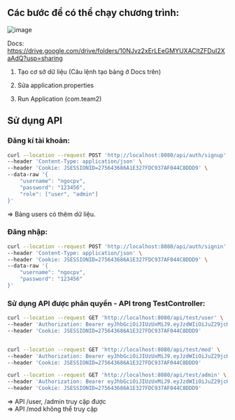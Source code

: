 ## Các bước để có thể chạy chương trình:

![image](https://user-images.githubusercontent.com/55309128/148739040-37ff9443-4f63-4010-8b53-e5ac621c49e2.png)

Docs: https://drive.google.com/drive/folders/10NJvz2xErLEeGMYUXACltZFDuI2XaAdQ?usp=sharing

1. Tạo cơ sở dữ liệu (Câu lệnh tạo bảng ở Docs trên)

2. Sửa application.properties

3. Run Application (com.team2)

## Sử dụng API
### Đăng kí tài khoản:

```sh
curl --location --request POST 'http://localhost:8080/api/auth/signup' \
--header 'Content-Type: application/json' \
--header 'Cookie: JSESSIONID=275643686A1E327FDC937AF044C8DDD9' \
--data-raw '{
    "username": "ngocpv",
    "password": "123456",
    "role": ["user", "admin"]
}'
```
=> Bảng users có thêm dữ liệu.

### Đăng nhập:

```sh
curl --location --request POST 'http://localhost:8080/api/auth/signin' \
--header 'Content-Type: application/json' \
--header 'Cookie: JSESSIONID=275643686A1E327FDC937AF044C8DDD9' \
--data-raw '{
    "username": "ngocpv",
    "password": "123456"
}'
```

### Sử dụng API được phân quyền - API trong TestController:

```sh
curl --location --request GET 'http://localhost:8080/api/test/user' \
--header 'Authorization: Bearer eyJhbGciOiJIUzUxMiJ9.eyJzdWIiOiJuZ29jcHYiLCJpYXQiOjE2MzkzOTIwMDQsImV4cCI6MTYzOTQ3ODQwNH0.4sdxdX43t_KINsHPe0R8CGJsI4EWAsuBoFlp2fx9W52v4m1lSKmiGU2fSkEhq9-3R1H0y3ojc2l7D-03mXumPg' \
--header 'Cookie: JSESSIONID=275643686A1E327FDC937AF044C8DDD9'


curl --location --request GET 'http://localhost:8080/api/test/mod' \
--header 'Authorization: Bearer eyJhbGciOiJIUzUxMiJ9.eyJzdWIiOiJuZ29jcHYiLCJpYXQiOjE2MzkzOTIwMDQsImV4cCI6MTYzOTQ3ODQwNH0.4sdxdX43t_KINsHPe0R8CGJsI4EWAsuBoFlp2fx9W52v4m1lSKmiGU2fSkEhq9-3R1H0y3ojc2l7D-03mXumPg' \
--header 'Cookie: JSESSIONID=275643686A1E327FDC937AF044C8DDD9'

curl --location --request GET 'http://localhost:8080/api/test/admin' \
--header 'Authorization: Bearer eyJhbGciOiJIUzUxMiJ9.eyJzdWIiOiJuZ29jcHYiLCJpYXQiOjE2MzkzOTIwMDQsImV4cCI6MTYzOTQ3ODQwNH0.4sdxdX43t_KINsHPe0R8CGJsI4EWAsuBoFlp2fx9W52v4m1lSKmiGU2fSkEhq9-3R1H0y3ojc2l7D-03mXumPg' \
--header 'Cookie: JSESSIONID=275643686A1E327FDC937AF044C8DDD9'
```
=> API /user, /admin truy cập được  
=> API /mod không thể truy cập
